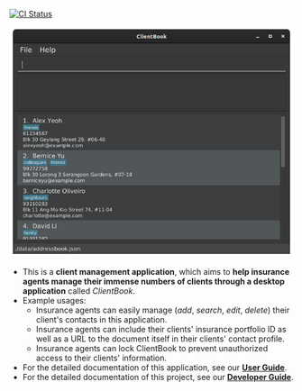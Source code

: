[![CI Status](https://github.com/se-edu/addressbook-level3/workflows/Java%20CI/badge.svg)](https://github.com/AY2021S2-CS2103T-W15-2/tp/actions)

![Ui](docs/images/cleanUi.png)

* This is a **client management application**, which aims to **help insurance agents manage their immense numbers of clients through a desktop application** called _ClientBook_.
* Example usages:
  * Insurance agents can easily manage (_add_, _search_, _edit_, _delete_) their client's contacts in this application.
  * Insurance agents can include their clients' insurance portfolio ID as well as a URL to the document itself in their clients' contact profile.
  * Insurance agents can lock ClientBook to prevent unauthorized access to their clients' information.
* For the detailed documentation of this application, see our **[User Guide](https://ay2021s2-cs2103t-w15-2.github.io/tp/UserGuide.html)**.
* For the detailed documentation of this project, see our **[Developer Guide](https://ay2021s2-cs2103t-w15-2.github.io/tp/DeveloperGuide.html)**.


